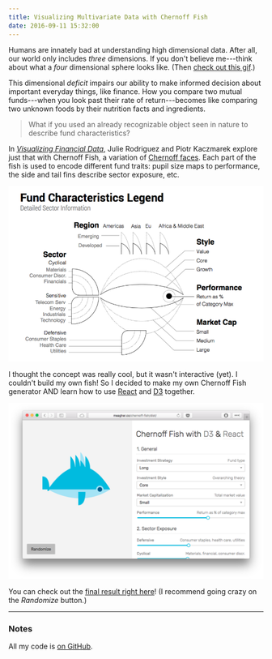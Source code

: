 ```yaml
---
title: Visualizing Multivariate Data with Chernoff Fish
date: 2016-09-11 15:32:00
---
```


Humans are innately bad at understanding high dimensional data. After all, our world only includes *three* dimensions. If you don't believe me---think about what a *four* dimensional sphere looks like. (Then [check out this gif](https://upload.wikimedia.org/wikipedia/en/c/c7/4dSphere01t.gif).)

This dimensional *deficit* impairs our ability to make informed decision about important everyday things, like finance. How you compare two mutual funds---when you look past their rate of return---becomes like comparing two unknown foods by their nutrition facts and ingredients.

> What if you used an already recognizable object seen in nature to describe fund characteristics?

In [*Visualizing Financial Data*](http://www.wiley.com/WileyCDA/WileyTitle/productCd-111890785X.html), Julie Rodriguez and Piotr Kaczmarek explore just that with Chernoff Fish, a variation of [Chernoff faces](https://en.wikipedia.org/wiki/Chernoff_face). Each part of the fish is used to encode different fund traits: pupil size maps to performance, the side and tail fins describe sector exposure, etc.

![Chernoff Fish](/blog/assets/2016/5/fish.png)

I thought the concept was really cool, but it wasn't interactive (yet). I couldn't build my own fish! So I decided to make my own Chernoff Fish generator AND learn how to use [React](https://facebook.github.io/react/) and [D3](https://d3js.org) together.

![Boom](/blog/assets/2016/5/screenshot.png)

You can check out the [final result right here](http://meagher.co/chernoff-fish/)! (I recommend going crazy on the *Randomize* button.)

---

### Notes

All my code is [on GitHub](https://github.com/tmm/chernoff-fish).
